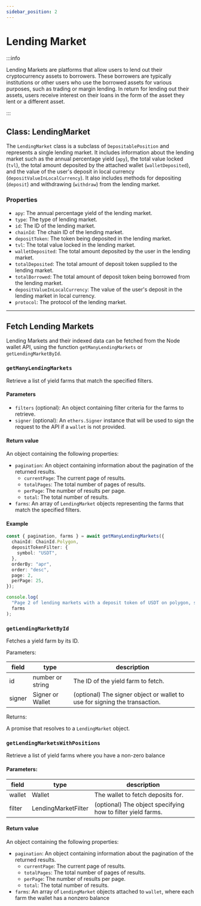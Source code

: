 ```yaml
---
sidebar_position: 2
---
```


# Lending Market

:::info

Lending Markets are platforms that allow users to lend out their cryptocurrency assets to borrowers. These borrowers are typically institutions or other users who use the borrowed assets for various purposes, such as trading or margin lending. In return for lending out their assets, users receive interest on their loans in the form of the asset they lent or a different asset.

:::

## Class: LendingMarket

The `LendingMarket` class is a subclass of `DepositablePosition` and represents a single lending market. It includes information about the lending market such as the annual percentage yield (`apy`), the total value locked (`tvl`), the total amount deposited by the attached wallet (`walletDeposited`), and the value of the user's deposit in local currency (`depositValueInLocalCurrency`). It also includes methods for depositing (`deposit`) and withdrawing (`withdraw`) from the lending market.

### Properties

- `apy`: The annual percentage yield of the lending market.
- `type`: The type of lending market.
- `id`: The ID of the lending market.
- `chainId`: The chain ID of the lending market.
- `depositToken`: The token being deposited in the lending market.
- `tvl`: The total value locked in the lending market.
- `walletDeposited`: The total amount deposited by the user in the lending market.
- `totalDeposited`: The total amount of deposit token supplied to the lending market.
- `totalBorrowed`: The total amount of deposit token being borrowed from the lending market.
- `depositValueInLocalCurrency`: The value of the user's deposit in the lending market in local currency.
- `protocol`: The protocol of the lending market.

---

## Fetch Lending Markets

Lending Markets and their indexed data can be fetched from the Node wallet API, using the function `getManyLendingMarkets` or `getLendingMarketById`.

### `getManyLendingMarkets`

Retrieve a list of yield farms that match the specified filters.

#### Parameters

- `filters` (optional): An object containing filter criteria for the farms to retrieve.
- `signer` (optional): An `ethers.Signer` instance that will be used to sign the request to the API if a `wallet` is not provided.

#### Return value

An object containing the following properties:

- `pagination`: An object containing information about the pagination of the returned results.
  - `currentPage`: The current page of results.
  - `totalPages`: The total number of pages of results.
  - `perPage`: The number of results per page.
  - `total`: The total number of results.
- `farms`: An array of `LendingMarket` objects representing the farms that match the specified filters.

#### Example

```typescript
const { pagination, farms } = await getManyLendingMarkets({
  chainId: ChainId.Polygon,
  depositTokenFilter: {
    symbol: "USDT",
  },
  orderBy: "apr",
  order: "desc",
  page: 2,
  perPage: 25,
});

console.log(
  "Page 2 of lending markets with a deposit token of USDT on polygon, sorted by APR in descending order:",
  farms
);
```

### `getLendingMarketById`

Fetches a yield farm by its ID.

Parameters:

| field  | type             | description                                                                |
| ------ | ---------------- | -------------------------------------------------------------------------- |
| id     | number or string | The ID of the yield farm to fetch.                                         |
| signer | Signer or Wallet | (optional) The signer object or wallet to use for signing the transaction. |

Returns:

A promise that resolves to a `LendingMarket` object.

### `getLendingMarketsWithPositions`

Retrieve a list of yield farms where you have a non-zero balance

#### Parameters:

| field  | type                | description                                                 |
| ------ | ------------------- | ----------------------------------------------------------- |
| wallet | Wallet              | The wallet to fetch deposits for.                           |
| filter | LendingMarketFilter | (optional) The object specifying how to filter yield farms. |

#### Return value

An object containing the following properties:

- `pagination`: An object containing information about the pagination of the returned results.
  - `currentPage`: The current page of results.
  - `totalPages`: The total number of pages of results.
  - `perPage`: The number of results per page.
  - `total`: The total number of results.
- `farms`: An array of `LendingMarket` objects attached to `wallet`, where each farm the wallet has a nonzero balance

